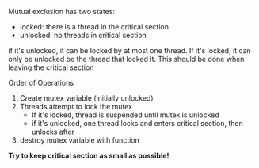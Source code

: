 Mutual exclusion
has two states:
- locked: there is a thread in the critical section
- unlocked: no threads in critical section

if it's unlocked, it can be locked by at most one thread.
If it's locked, it can only be unlocked be the thread that locked it. This should be done when leaving the critical section

Order of Operations
1. Create mutex variable (initially unlocked)
2. Threads attempt to lock the mutex
	- If it's locked, thread is suspended until mutex is unlocked
	- if it's unlocked, one thread locks and enters critical section, then unlocks after
3. destroy mutex variable with function

**Try to keep critical section as small as possible!**
